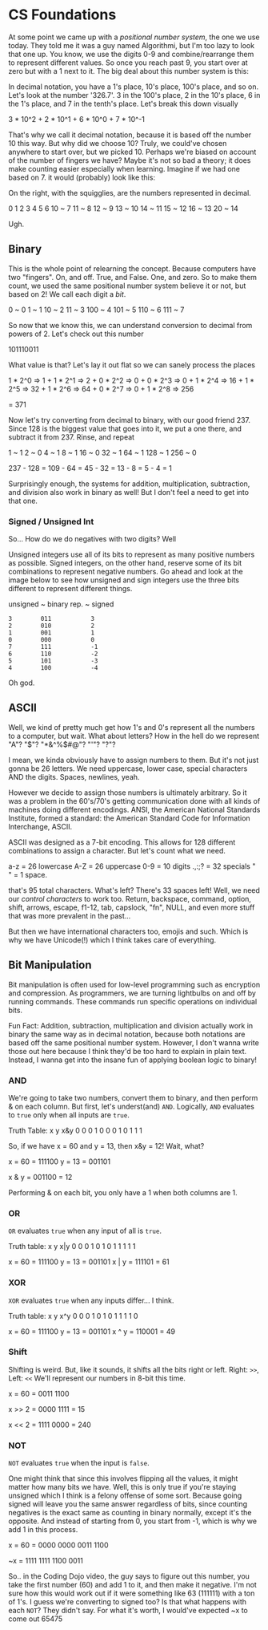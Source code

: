 # CS Foundations

At some point we came up with a _positional number system_, the one we use today. They told me it was a guy named Algorithmi, but I'm too lazy to look that one up. You know, we use the digits 0-9 and combine/rearrange them to represent different values. So once you reach past 9, you start over at zero but with a 1 next to it. The big deal about this number system is this:

In decimal notation, you have a 1's place, 10's place, 100's place, and so on. Let's look at the number '326.7'. 3 in the 100's place, 2 in the 10's place, 6 in the 1's place, and 7 in the tenth's place. Let's break this down visually

3 * 10^2 +
2 * 10^1 +
6 * 10^0 +
7 * 10^-1

That's why we call it decimal notation, because it is based off the number 10 this way. But why did we choose 10? Truly, we could've chosen anywhere to start over, but we picked 10. Perhaps we're biased on account of the number of fingers we have? Maybe it's not so bad a theory; it does make counting easier especially when learning. Imagine if we had one based on 7. it would (probably) look like this:

On the right, with the squigglies, are the numbers represented in decimal.

0
1
2
3
4
5
6
10   ~ 7
11   ~ 8
12   ~ 9
13   ~ 10
14   ~ 11
15   ~ 12
16   ~ 13
20   ~ 14

Ugh.

## Binary

This is the whole point of relearning the concept. Because computers have two "fingers". On, and off. True, and False. One, and zero. So to make them count, we used the same positional number system believe it or not, but based on 2! We call each digit a _bit_.

0   ~ 0
1   ~ 1
10  ~ 2
11  ~ 3
100 ~ 4
101 ~ 5
110 ~ 6
111 ~ 7

So now that we know this, we can understand conversion to decimal from powers of 2. Let's check out this number

101110011

What value is that? Let's lay it out flat so we can sanely process the places

1 * 2^0  =>  1   +
1 * 2^1  =>  2   +
0 * 2^2  =>  0   +
0 * 2^3  =>  0   +
1 * 2^4  =>  16  +
1 * 2^5  =>  32  +
1 * 2^6  =>  64  +
0 * 2^7  =>  0   +
1 * 2^8  =>  256

= 371

Now let's try converting from decimal to binary, with our good friend 237. Since 128 is the biggest value that goes into it, we put a one there, and subtract it from 237. Rinse, and repeat

1    ~  1
2    ~  0
4    ~  1
8    ~  1
16   ~  0
32   ~  1
64   ~  1
128  ~  1
256  ~  0

237 - 128 =
109 - 64 =
45 - 32 =
13 - 8 =
5 - 4 =
1

Surprisingly enough, the systems for addition, multiplication, subtraction, and division also work in binary as well! But I don't feel a need to get into that one.

### Signed / Unsigned Int

So... How do we do negatives with two digits? Well

Unsigned integers use all of its bits to represent as many positive numbers as possible. Signed integers, on the other hand, reserve some of its bit combinations to represent negative numbers. Go ahead and look at the image below to see how unsigned and sign integers use the three bits different to represent different things.

unsigned ~ binary rep. ~ signed

    3        011           3
    2        010           2
    1        001           1
    0        000           0
    7        111           -1
    6        110           -2
    5        101           -3
    4        100           -4

Oh god.

## ASCII

Well, we kind of pretty much get how 1's and 0's represent all the numbers to a computer, but wait. What about letters? How in the hell do we represent "A"? "$"? "*&^%$#@"? "'"? "?"?

I mean, we kinda obviously have to assign numbers to them. But it's not just gonna be 26 letters. We need uppercase, lower case, special characters AND the digits. Spaces, newlines, yeah.

However we decide to assign those numbers is ultimately arbitrary. So it was a problem in the 60's/70's getting communication done with all kinds of machines doing different encodings. ANSI, the American National Standards Institute, formed a standard: the American Standard Code for Information Interchange, ASCII.

ASCII was designed as a 7-bit encoding. This allows for 128 different combinations to assign a character. But let's count what we need.

a-z   = 26 lowercase
A-Z   = 26 uppercase
0-9   = 10 digits
.,:;? = 32 specials
" "   = 1 space.

that's 95 total characters. What's left? There's 33 spaces left! Well, we need our _control characters_ to work too. Return, backspace, command, option, shift, arrows, escape, f1-12, tab, capslock, "fn", NULL, and even more stuff that was more prevalent in the past...

But then we have international characters too, emojis and such. Which is why we have Unicode(!) which I think takes care of everything.

## Bit Manipulation

Bit manipulation is often used for low-level programming such as encryption and compression. As programmers, we are turning lightbulbs on and off by running commands. These commands run specific operations on individual bits.

Fun Fact: Addition, subtraction, multiplication and division actually work in binary the same way as in decimal notation, because both notations are based off the same positional number system. However, I don't wanna write those out here because I think they'd be too hard to explain in plain text. Instead, I wanna get into the insane fun of applying boolean logic to binary!

### AND

We're going to take two numbers, convert them to binary, and then perform & on each column. But first, let's underst(and) `AND`.
Logically, `AND` evaluates to `true` only when all inputs are `true`.

Truth Table:
x y x&y
0 0 0
1 0 0
0 1 0
1 1 1

So, if we have x = 60 and y = 13, then x&y = 12! Wait, what?

x = 60 = 111100
y = 13 = 001101

x & y  = 001100 = 12

Performing & on each bit, you only have a 1 when both columns are 1.

### OR

`OR` evaluates `true` when any input of all is `true`.

Truth table:
x y x|y
0 0 0
1 0 1
0 1 1
1 1 1

x = 60 = 111100
y = 13 = 001101
x | y  = 111101 = 61

### XOR

`XOR` evaluates `true` when any inputs differ... I think.

Truth table:
x y x^y
0 0 0
1 0 1
0 1 1
1 1 0

x = 60 = 111100
y = 13 = 001101
x ^ y  = 110001 = 49

### Shift

Shifting is weird. But, like it sounds, it shifts all the bits right or left. Right: `>>`, Left: `<<`
We'll represent our numbers in 8-bit this time.

x = 60 = 0011 1100

x >> 2 = 0000 1111 = 15

x << 2 = 1111 0000 = 240

### NOT

`NOT` evaluates `true` when the input is `false`.

One might think that since this involves flipping all the values, it might matter how many bits we have. Well, this is only true if you're staying unsigned which I think is a felony offense of some sort. Because going signed will leave you the same answer regardless of bits, since counting negatives is the exact same as counting in binary normally, except it's the opposite. And instead of starting from 0, you start from -1, which is why we add 1 in this process.

x = 60 = 0000 0000 0011 1100

~x     = 1111 1111 1100 0011

So.. in the Coding Dojo video, the guy says to figure out this number, you take the first number (60) and add 1 to it, and then make it negative. I'm not sure how this would work out if it were something like 63 (111111) with a ton of 1's. I guess we're converting to signed too? Is that what happens with each `NOT`? They didn't say. For what it's worth, I would've expected ~x to come out 65475